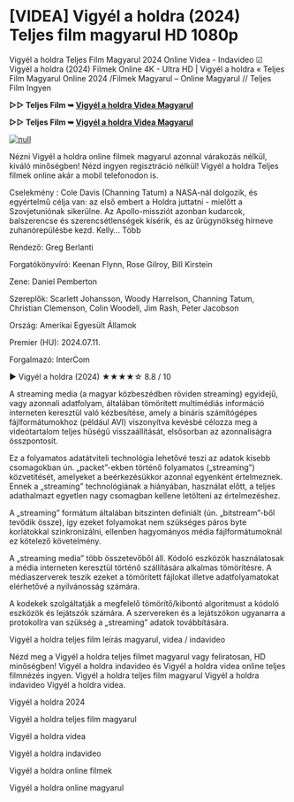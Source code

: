 # [VIDEA] Vigyél a holdra (2024) Teljes film magyarul HD 1080p

Vigyél a holdra Teljes Film Magyarul 2024 Online Videa - Indavideo ☑ Vigyél a holdra (2024) Filmek Online 4K - Ultra HD | Vigyél a holdra « Teljes Film Magyarul Online 2024 /Filmek Magyarul – Online Magyarul // Teljes Film Ingyen

**▷▷ Teljes Film ➥ [Vigyél a holdra Videa Magyarul](https://t.co/GNk7OsoHXp)**

**▷▷ Teljes Film ➥ [Vigyél a holdra Videa Magyarul](https://t.co/GNk7OsoHXp)**

[![null](https://static.wixstatic.com/media/855a25_043b5abeb4ae4d35ac003198e7fe56ed~mv2.gif)](https://t.co/GNk7OsoHXp)

Nézni Vigyél a holdra online filmek magyarul azonnal várakozás nélkül, kiváló minőségben! Nézd ingyen regisztráció nélkül! Vigyél a holdra Teljes filmek online akár a mobil telefonodon is.

Cselekmény : Cole Davis (Channing Tatum) a NASA-nál dolgozik, és egyértelmű célja van: az első embert a Holdra juttatni - mielőtt a Szovjetuniónak sikerülne. Az Apollo-missziót azonban kudarcok, balszerencse és szerencsétlenségek kísérik, és az űrügynökség hírneve zuhanórepülésbe kezd. Kelly… Több

Rendező: Greg Berlanti

Forgatókönyvíró: Keenan Flynn, Rose Gilroy, Bill Kirstein

Zene: Daniel Pemberton

Szereplők: Scarlett Johansson, Woody Harrelson, Channing Tatum, Christian Clemenson, Colin Woodell, Jim Rash, Peter Jacobson

Ország: Amerikai Egyesült Államok

Premier (HU): 2024.07.11.

Forgalmazó: InterCom

▶️ Vigyél a holdra (2024) ★★★★☆ 8.8 / 10

A streaming media (a magyar közbeszédben röviden streaming) egyidejű, vagy azonnali adatfolyam, általában tömörített multimédiás információ interneten keresztül való kézbesítése, amely a bináris számítógépes fájlformátumokhoz (például AVI) viszonyítva kevésbé célozza meg a videótartalom teljes hűségű visszaállítását, elsősorban az azonnaliságra összpontosít.

Ez a folyamatos adatátviteli technológia lehetővé teszi az adatok kisebb csomagokban ún. „packet”-ekben történő folyamatos („streaming”) közvetítését, amelyeket a beérkezésükkor azonnal egyenként értelmeznek. Ennek a „streaming” technológiának a hiányában, használat előtt, a teljes adathalmazt egyetlen nagy csomagban kellene letölteni az értelmezéshez.

A „streaming” formátum általában bitszinten definiált (ún. „bitstream”-ből tevődik össze), így ezeket folyamokat nem szükséges páros byte korlátokkal szinkronizálni, ellenben hagyományos média fájlformátumoknál ez kötelező követelmény.

A „streaming media” több összetevőből áll. Kódoló eszközök használatosak a média interneten keresztül történő szállítására alkalmas tömörítésre. A médiaszerverek teszik ezeket a tömörített fájlokat illetve adatfolyamatokat elérhetővé a nyilvánosság számára.

A kodekek szolgáltatják a megfelelő tömörítő/kibontó algoritmust a kódoló eszközök és lejátszók számára. A szervereken és a lejátszókon ugyanarra a protokollra van szükség a „streaming” adatok továbbítására.

Vigyél a holdra teljes film leírás magyarul, videa / indavideo

Nézd meg a Vigyél a holdra teljes filmet magyarul vagy feliratosan, HD minőségben! Vigyél a holdra indavideo és Vigyél a holdra videa online teljes filmnézés ingyen. Vigyél a holdra teljes film magyarul Vigyél a holdra indavideo Vigyél a holdra videa.

Vigyél a holdra 2024

Vigyél a holdra teljes film magyarul

Vigyél a holdra videa

Vigyél a holdra indavideo

Vigyél a holdra online filmek

Vigyél a holdra online magyarul
